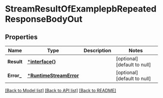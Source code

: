 # StreamResultOfExamplepbRepeatedResponseBodyOut

## Properties
Name | Type | Description | Notes
------------ | ------------- | ------------- | -------------
**Result** | [***interface{}**](interface{}.md) |  | [optional] [default to null]
**Error_** | [***RuntimeStreamError**](runtimeStreamError.md) |  | [optional] [default to null]

[[Back to Model list]](../README.md#documentation-for-models) [[Back to API list]](../README.md#documentation-for-api-endpoints) [[Back to README]](../README.md)


